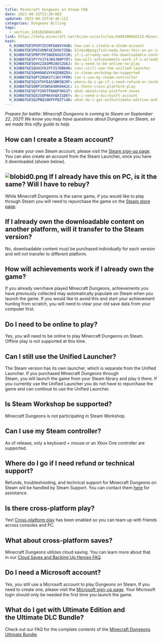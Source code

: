 ```yaml
---
title: Minecraft Dungeons on Steam FAQ 
date: 2021-08-31T23:38:08Z
updated: 2023-09-25T18:46:11Z
categories: Dungeons Billing
tags:
  - section_12618268841485
link: https://help.minecraft.net/hc/en-us/articles/4408300602125-Minecraft-Dungeons-on-Steam-FAQ
hash:
  h_01HB6TGE5PG9YZSCRFDA8VV4XB: how-can-i-create-a-steam-account
  h_01HB6TGE5P65VDNFXEZH5K7ZDB: blobid0pngifialready-have-this-on-pc-is-it-the-same-willihavetorebuy
  h_01HB6TGE5PRP7PFSNXE6GG5Y2R: if-i-already-own-the-downloadable-content-on-another-platform-will-it-transfer-to-the-steam-version
  h_01HB6TGE5PY7S1T4JB9JN9P7DT: how-will-achievements-work-if-i-already-own-the-game
  h_01HB6TGE5Q4V2ZASM92AESZG6J: do-i-need-to-be-online-to-play
  h_01HB6TGE5QGH1FK2FFZS7DB608: cani-still-use-the-unified-launcher
  h_01HB6TGE5QH90AEVXYKQ50BZDX: is-steam-workshop-be-supported
  h_01HB6TGE5QPY20GKV711KCYPEM: can-i-use-my-steam-controller
  h_01HB6TGE5Q2VTHYEA55BM3BJRF: where-do-i-go-if-i-need-refund-or-technical-support
  h_01HB6TGE5QRPJVSW564DK8942C: is-there-cross-platform-play
  h_01HB6TGE5Q7YS8XTFDA6P3KG3T: what-aboutcross-platform-saves
  h_01HB6TGE5QX25DPAK4VQX31DEY: do-i-need-a-microsoft-account
  h_01HB6TGE5Q2PNQ10KPFP8ZT148: what-do-i-get-withultimate-edition-and-theultimatedlcbundle
---
```


*Prepare for battle: Minecraft Dungeons is coming to Steam on September 22, 2021! We know you may have questions about Dungeons on Steam, so we made this nifty guide to help.* 

## How can I create a Steam account? 

To create your own Steam account, please visit the [Steam sign-up page](https://store.steampowered.com/join/?). You can also create an account from the Steam Launcher, once you have it downloaded (shown below). 

## ![blobid0.png](https://minecrafthelp.zendesk.com/hc/article_attachments/4408300592653) If I already have this on PC, is it the same? Will I have to rebuy? 

While Minecraft Dungeons is the same game, if you would like to play through Steam you will need to repurchase the game on the [Steam store page](https://store.steampowered.com/app/1672970/Minecraft_Dungeons/).   

## If I already own the downloadable content on another platform, will it transfer to the Steam version? 

No, downloadable content must be purchased individually for each version and will not transfer to different platform.    

## How will achievements work if I already own the game? 

If you already own/have played Minecraft Dungeons, achievements you have previously collected may automatically populate on Steam when you launch the game. If you would like to avoid this and start your achievement hunting from scratch, you will need to clear your old save data from your computer first.   

## Do I need to be online to play?

Yes, you will need to be online to play Minecraft Dungeons on Steam. Offline play is not supported at this time.

## Can I still use the Unified Launcher? 

The Steam version has its own launcher, which is separate from the Unified Launcher. If you purchased Minecraft Dungeons through Steam, you will launch the game from your Steam library and play it there. If you currently use the Unified Launcher you do not have to repurchase the game and can continue to use the Unified Launcher.   

## Is Steam Workshop be supported? 

Minecraft Dungeons is not participating in Steam Workshop.

## Can I use my Steam controller? 

As of release, only a keyboard + mouse or an Xbox One controller are supported.   

## Where do I go if I need refund or technical support? 

Refunds, troubleshooting, and technical support for Minecraft Dungeons on Steam will be handled by Steam Support. You can contact them [here](https://help.steampowered.com/en/) for assistance.   

## Is there cross-platform play?  

Yes! [Cross-platform play](../Dungeons-Technical/Minecraft-Dungeons-Multiplayer-and-Cross-Platform-Play.md) has been enabled so you can team up with friends across consoles and PC.   

## What about cross-platform saves?  

Minecraft Dungeons utilizes cloud saving. You can learn more about that in our [Cloud Saves and Backing Up Heroes FAQ](../Dungeons-Technical/Minecraft-Dungeons-Cloud-Saves-and-Backing-Up-Heroes.md).   

## Do I need a Microsoft account? 

Yes, you still use a Microsoft account to play Dungeons on Steam. If you need to create one, please visit the [Microsoft sign-up page](https://signup.live.com/?lic=1). Your Microsoft login should only be needed the first time you launch the game.   

## What do I get with Ultimate Edition and the Ultimate DLC Bundle? 

Check out our FAQ for the complete contents of the [Minecraft Dungeons Ultimate Bundle](./Minecraft-Dungeons-Ultimate-Edition-FAQ.md).
